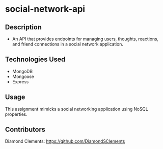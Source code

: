 # social-network-api

## Description
* An API that provides endpoints for managing users, thoughts, reactions, and friend connections in a social network application.

## Technologies Used
* MongoDB
* Mongoose
* Express

## Usage
This assignment mimicks a social networking application using NoSQL properties. 

## Contributors 
Diamond Clements: https://github.com/DiamondSClements
